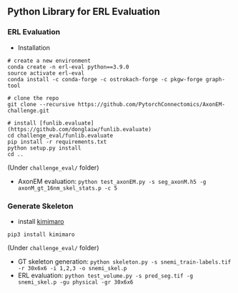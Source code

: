 Python Library for ERL Evaluation
---

### ERL Evaluation
- Installation
```
# create a new environment
conda create -n erl-eval python==3.9.0
source activate erl-eval
conda install -c conda-forge -c ostrokach-forge -c pkgw-forge graph-tool

# clone the repo
git clone --recursive https://github.com/PytorchConnectomics/AxonEM-challenge.git

# install [funlib.evaluate](https://github.com/donglaiw/funlib.evaluate)
cd challenge_eval/funlib.evaluate
pip install -r requirements.txt
python setup.py install
cd ..
```
(Under `challenge_eval/` folder)
- AxonEM evaluation: `python test_axonEM.py -s seg_axonM.h5 -g axonM_gt_16nm_skel_stats.p -c 5`

### Generate Skeleton
- install [kimimaro](https://github.com/seung-lab/kimimaro)
```
pip3 install kimimaro 
```
(Under `challenge_eval/` folder)
- GT skeleton generation: `python skeleton.py -s snemi_train-labels.tif -r 30x6x6 -i 1,2,3 -o snemi_skel.p`
- ERL evaluation: `python test_volume.py -s pred_seg.tif -g snemi_skel.p -gu physical -gr 30x6x6`
